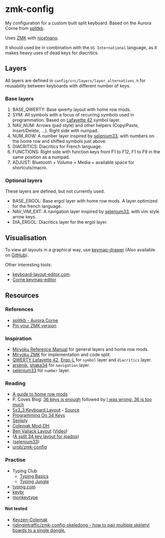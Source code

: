 zmk-config
==========

My configuration for a custom built split keyboard.
Based on the Aurora Corne from [splitkb](https://splitkb.com).

Uses [ZMK](https://zmk.dev/) with [nice!nano](https://nicekeyboards.com/nice-nano).

It should used be in combination with the `US International` language, as it makes heavy uses of dead keys for diacritics.

## Layers

All layers are defined in `config/src/layers/layer_alternatives.h` for reusability between keyboards with different number of keys.

### Base layers

1. BASE_QWERTY: Base qwerty layout with home row mods.
2. SYM: All symbols with a focus of recurring symbols used in programmation. Based on [Lafayette 42](https://qwerty-lafayette.org/42) symbol layer.
3. NAV_NUM: Arrows (pad style) and other helpers (Copy/Paste, Insert/Delete, ...). Right side with numpad.
4. NUM_ROW: A number layer inspired by [selenium33](https://github.com/OneDeadKey/arsenik/tree/main/mods/selenium33#numrow--numpad), with numbers on the home row and shifted symbols just above.
5. DIACRITICS: Diacritics for French language.
6. FUNCTIONS: Right side with function keys from F1 to F12, F1 to F9 in the same position as a numpad.
7. ADJUST: Bluetooth + Volume + Media + available space for shortcuts/macro.

### Optional layers

These layers are defined, but not currently used.

* BASE_ERGOL: Base ergol layer with home row mods. A layer optimized for the french language.
* NAV_VIM_EXT: A navigation layer inspired by [selenium33](https://github.com/OneDeadKey/arsenik/tree/main/mods/selenium33#extended-navigation), with vim style arrow keys.
* DIA_ERGOL: Diacritics layer for the ergol layer.

## Visualisation

To view all layouts in a graphical way, use [keymap-drawer](https://keymap-drawer.streamlit.app/) (Also available on [GitHub](https://github.com/caksoylar/keymap-drawer)).

Other interesting tools:
* [keyboard-layout-editor.com](http://www.keyboard-layout-editor.com/#/).
* [Corne keymap-editor](https://nickcoutsos.github.io/keymap-editor/)

## Resources

### References

- [splitkb - Aurora Corne](https://github.com/splitkb/aurora/tree/master/Aurora%20Corne)
- [Pin your ZMK version](https://zmk.dev/blog/2025/06/20/pinned-zmk)

### Inspiration

- [Miryoku Reference Manual](https://github.com/manna-harbour/miryoku/tree/master/docs/reference) for general layers and home row mods.
- [Miryoku ZMK](https://github.com/manna-harbour/miryoku_zmk) for implementation and code split.
- [QWERTY Lafayette 42](https://qwerty-lafayette.org/42), [Ergo-L](https://ergol.org/) for `symbol` layer and `diacritics` layer.
- [arsenik](https://github.com/OneDeadKey/arsenik), [shaka34](https://github.com/lobre/shaka34) for `navigation` layer.
- [selenium33](https://github.com/OneDeadKey/arsenik/tree/main/mods/selenium33) for `number` layer.

### Reading

- [A guide to home row mods](https://precondition.github.io/home-row-mods#putting-home-row-mods-on-almost-all-layers)
- P. Coves Blog:
[36 keys is enough](https://pcoves.gitlab.io/en/blog/keyboard-36-keys/) followed by
[I was wrong: 36 is too much](https://pcoves.gitlab.io/en/blog/i-was-wrong-36-keys-is-way-too-much/)
- [5x3_3 Keyboard Layout](https://evantravers.com/articles/2023/05/27/5x3-3-keyboard-layout/#fn1) - [Source](https://github.com/evantravers/zmk-config/blob/master/config/corneish_zen.keymap)
- [Programming On 34 Keys](https://peppe.rs/posts/programming_on_34_keys/)
- [Seniply](https://stevep99.github.io/seniply/)
- [Colemak Mod-DH](https://colemakmods.github.io/mod-dh/)
- [Ben Vallack Layout](https://github.com/benvallack/zmk-config/blob/84ae125986b18e1e6dfb1f2a6a15777429f29520/config/cradio.keymap) ([Video](https://www.youtube.com/watch?v=8wZ8FRwOzhU))
- ([A split 34 key layout for ipados](https://mattgemmell.scot/a-split-34-key-layout-for-ipados/))
- ([selenium33](https://github.com/OneDeadKey/arsenik/tree/main/mods/selenium33))
- [urob/zmk-config](https://github.com/urob/zmk-config)

### Practise

- Typing Club
  - [Typing Basics](https://www.typingclub.com/sportal/program-1.game)
  - [Typing Jungle](https://www.typingclub.com/sportal/program-3.game)
- [typing.com](https://www.typing.com/student/lessons)
- [keybr](https://www.keybr.com)
- [monkeytype](https://monkeytype.com/)

#### Not tested

- [Keyzen-Colemak](http://first20hours.github.io/keyzen-colemak/)
- [ridingintraffic/zmk-config-skeledong - how to pair multiple skeletyl boards to a single dongle.](https://github.com/ridingintraffic/zmk-config-skeledong)
